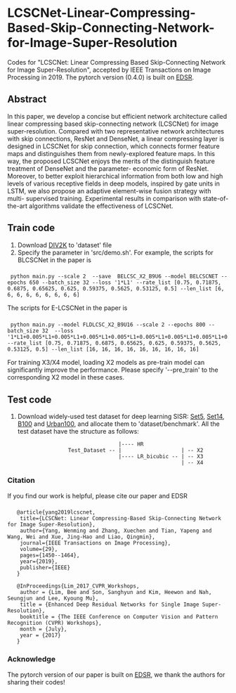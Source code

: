 # LCSCNet-Linear-Compressing-Based-Skip-Connecting-Network-for-Image-Super-Resolution
Codes for "LCSCNet: Linear Compressing Based Skip-Connecting Network for Image Super-Resolution", accepted by IEEE Transactions on Image Processing in 2019. The pytorch version (0.4.0) is built on [EDSR](https://github.com/LimBee/NTIRE2017). 
## Abstract
In this paper, we develop a concise but efficient network architecture called linear compressing based skip-connecting network (LCSCNet) for image super-resolution. Compared with two representative network architectures with skip connections, ResNet and DenseNet, a linear compressing layer is designed in LCSCNet for skip connection, which connects former feature maps and distinguishes them from newly-explored feature maps. In this way, the proposed LCSCNet enjoys the merits of the distinguish feature treatment of DenseNet and the parameter- economic form of ResNet. Moreover, to better exploit hierarchical information from both low and high levels of various receptive fields in deep models, inspired by gate units in LSTM, we also propose an adaptive element-wise fusion strategy with multi- supervised training. Experimental results in comparison with state-of-the-art algorithms validate the effectiveness of LCSCNet.
## Train code
1. Download [DIV2K](https://data.vision.ee.ethz.ch/cvl/DIV2K/) to 'dataset' file
2. Specify the parameter in 'src/demo.sh'. 
       For example, the scripts for BLCSCNet in the paper is 
### 
     python main.py --scale 2  --save  BELCSC_X2_B9U6 --model BELCSCNET --epochs 650 --batch_size 32 --loss '1*L1' --rate_list [0.75, 0.71875, 0.6875, 0.65625, 0.625, 0.59375, 0.5625, 0.53125, 0.5] --len_list [6, 6, 6, 6, 6, 6, 6, 6, 6]
The scripts for E-LCSCNet in the paper is 
### 
     python main.py --model FLDLCSC_X2_B9U16 --scale 2 --epochs 800 --batch_size 32  --loss '1*L1+0.005*L1+0.005*L1+0.005*L1+0.005*L1+0.005*L1+0.005*L1+0.005*L1+0.005*L1+0.005*L1' --rate_list [0.75, 0.71875, 0.6875, 0.65625, 0.625, 0.59375, 0.5625, 0.53125, 0.5] --len_list [16, 16, 16, 16, 16, 16, 16, 16, 16]  
For training X3/X4 model, loading X2 models as pre-train model can significantly improve the performance. Please specify '--pre_train' to the corresponding X2 model in these cases. 

## Test code 
1. Download widely-used test dataset for deep learning SISR: [Set5](http://people.rennes.inria.fr/Aline.Roumy/results/SR_BMVC12.html), [Set14](https://sites.google.com/site/romanzeyde/research-interests), [B100](https://www2.eecs.berkeley.edu/Research/Projects/CS/vision/bsds/) and [Urban100](https://sites.google.com/site/jbhuang0604/publications/struct_sr), and allocate them to 'dataset/benchmark'. All the test dataset have the structure as follows: 

                                       |---- HR 
                       Test_Dataset -- |                   | -- X2   
                                       |---- LR_bicubic -- | -- X3
                                                           | -- X4
### Citation
If you find our work is helpful, please cite our paper and EDSR
###
       @article{yang2019lcscnet,
        title={LCSCNet: Linear Compressing-Based Skip-Connecting Network for Image Super-Resolution},
        author={Yang, Wenming and Zhang, Xuechen and Tian, Yapeng and Wang, Wei and Xue, Jing-Hao and Liao, Qingmin},
        journal={IEEE Transactions on Image Processing},
        volume={29},
        pages={1450--1464},
        year={2019},
        publisher={IEEE}
       }
       
       @InProceedings{Lim_2017_CVPR_Workshops,
        author = {Lim, Bee and Son, Sanghyun and Kim, Heewon and Nah, Seungjun and Lee, Kyoung Mu},
        title = {Enhanced Deep Residual Networks for Single Image Super-Resolution},
        booktitle = {The IEEE Conference on Computer Vision and Pattern Recognition (CVPR) Workshops},
        month = {July},
        year = {2017}
       }

### Acknowledge
The pytorch version of our paper is built on [EDSR](https://github.com/LimBee/NTIRE2017), we thank the authors for sharing their codes!
